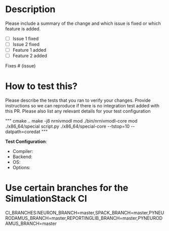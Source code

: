 # Description

Please include a summary of the change and which issue is fixed or which feature is added.

- [ ] Issue 1 fixed
- [ ] Issue 2 fixed
- [ ] Feature 1 added
- [ ] Feature 2 added

Fixes # (issue)

# How to test this?

Please describe the tests that you ran to verify your changes. Provide instructions so we can reproduce if there is no integration test added with this PR. Please also list any relevant details for your test configuration

"""
cmake ..
make -j8
nrnivmodl mod
./bin/nrnivmodl-core mod
./x86_64/special script.py
./x86_64/special-core --tstop=10 --datpath=coredat
"""

**Test Configuration**:
* Compiler:
* Backend:
* OS:
* Options:

# Use certain branches for the SimulationStack CI

CI_BRANCHES:NEURON_BRANCH=master,SPACK_BRANCH=master,PYNEURODAMUS_BRANCH=master,REPORTINGLIB_BRANCH=master,PYNEURODAMUS_BRANCH=master
